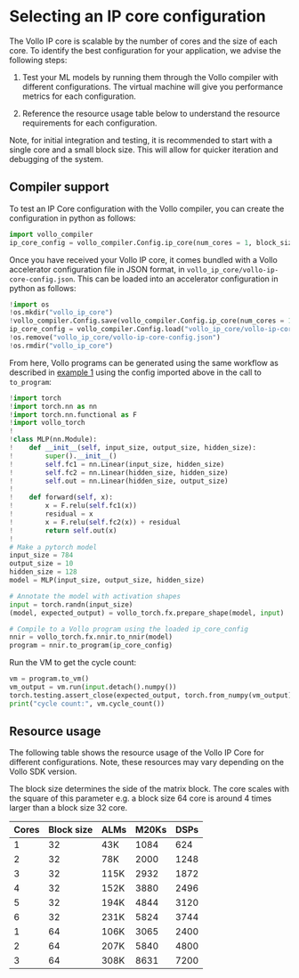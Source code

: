 # Selecting an IP core configuration

The Vollo IP core is scalable by the number of cores and the size of each core. To identify the best configuration for
your application, we advise the following steps:

1. Test your ML models by running them through the Vollo compiler with different configurations. The virtual machine
   will give you performance metrics for each configuration.

2. Reference the resource usage table below to understand the resource requirements for each configuration.

Note, for initial integration and testing, it is recommended to start with a single core and a small block size. This will
allow for quicker iteration and debugging of the system.

## Compiler support

To test an IP Core configuration with the Vollo compiler, you can create the configuration in python as follows:

```python
import vollo_compiler
ip_core_config = vollo_compiler.Config.ip_core(num_cores = 1, block_size = 32)
```

Once you have received your Vollo IP core, it comes bundled with a Vollo accelerator configuration file in JSON format,
in `vollo_ip_core/vollo-ip-core-config.json`.
This can be loaded into an accelerator configuration in python as follows:

```python
!import os
!os.mkdir("vollo_ip_core")
!vollo_compiler.Config.save(vollo_compiler.Config.ip_core(num_cores = 1, block_size = 32), "vollo_ip_core/vollo-ip-core-config.json")
ip_core_config = vollo_compiler.Config.load("vollo_ip_core/vollo-ip-core-config.json")
!os.remove("vollo_ip_core/vollo-ip-core-config.json")
!os.rmdir("vollo_ip_core")
```

From here, Vollo programs can be generated using the same workflow as described in [example 1](../example-1-mlp.md)
using the config imported above in the call to `to_program`:

```python
!import torch
!import torch.nn as nn
!import torch.nn.functional as F
!import vollo_torch
!
!class MLP(nn.Module):
!    def __init__(self, input_size, output_size, hidden_size):
!        super().__init__()
!        self.fc1 = nn.Linear(input_size, hidden_size)
!        self.fc2 = nn.Linear(hidden_size, hidden_size)
!        self.out = nn.Linear(hidden_size, output_size)
!
!    def forward(self, x):
!        x = F.relu(self.fc1(x))
!        residual = x
!        x = F.relu(self.fc2(x)) + residual
!        return self.out(x)
!
# Make a pytorch model
input_size = 784
output_size = 10
hidden_size = 128
model = MLP(input_size, output_size, hidden_size)

# Annotate the model with activation shapes
input = torch.randn(input_size)
(model, expected_output) = vollo_torch.fx.prepare_shape(model, input)

# Compile to a Vollo program using the loaded ip_core_config
nnir = vollo_torch.fx.nnir.to_nnir(model)
program = nnir.to_program(ip_core_config)

```

Run the VM to get the cycle count:

```python
vm = program.to_vm()
vm_output = vm.run(input.detach().numpy())
torch.testing.assert_close(expected_output, torch.from_numpy(vm_output), atol = 5e-3, rtol=1e-3)
print("cycle count:", vm.cycle_count())
```

## Resource usage

The following table shows the resource usage of the Vollo IP Core for different configurations. Note,
these resources may vary depending on the Vollo SDK version.

The block size determines the side of the matrix block. The core scales with the square of this parameter
e.g. a block size 64 core is around 4 times larger than a block size 32 core.

| Cores | Block size | ALMs | M20Ks | DSPs |
| ----- | ---------- | ---- | ----- | ---- |
| 1     | 32         | 43K  | 1084  | 624  |
| 2     | 32         | 78K  | 2000  | 1248 |
| 3     | 32         | 115K | 2932  | 1872 |
| 4     | 32         | 152K | 3880  | 2496 |
| 5     | 32         | 194K | 4844  | 3120 |
| 6     | 32         | 231K | 5824  | 3744 |
| 1     | 64         | 106K | 3065  | 2400 |
| 2     | 64         | 207K | 5840  | 4800 |
| 3     | 64         | 308K | 8631  | 7200 |
